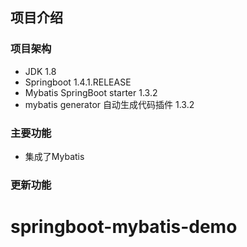 ## 项目介绍

### 项目架构
* JDK 1.8
* Springboot 1.4.1.RELEASE
* Mybatis SpringBoot starter 1.3.2
* mybatis generator 自动生成代码插件 1.3.2


### 主要功能
* 集成了Mybatis


### 更新功能


# springboot-mybatis-demo